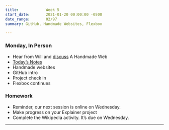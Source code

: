 ```yaml
---
title:            Week 5
start_date:       2021-01-20 00:00:00 -0500
date_range:       02/97
summary: GitHub, Handmade Websites, Flexbox

---
```


### Monday, In Person

- Hear from Will and [discuss](https://paper.dropbox.com/doc/Penn-Art-of-Web-S22-Reading-Reflections--BbJ6T5rVvfWn94KhpzZhFNXUAQ-1UUZlQIbgmKjouZ5Tl2TE) A Handmade Web
- [Today&rsquo;s Notes](https://paper.dropbox.com/doc/Penn-Week-5a-Notes--BbdsYHepj_nnnk~RZpYWyfbWAQ-Qhy4C4ATNODzwRQrqDc54)
- Handmade websites
- GitHub intro
- Project check in
- Flexbox continues


### Homework
- Reminder, our next session is online on Wednesday.
- Make progress on your Explainer project
- Complete the Wikipedia activity. It&rsquo;s due on Wednesday.

---
